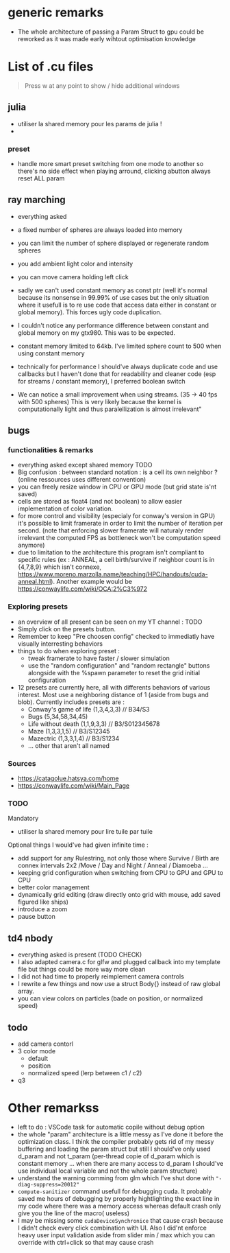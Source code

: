 # generic remarks

- The whole architecture of passing a Param Struct to gpu could be reworked as it was made early wihtout optimisation knowledge


# List of .cu files

> Press w at any point to show / hide additional windows

## julia

- utiliser la shared memory pour les params de julia !
-

### preset

- handle more smart preset switching from one mode to another so there's no side effect when playing arround, clicking abutton always reset ALL param


## ray marching

- everything asked
- a fixed number of spheres are always loaded into memory
- you can limit the number of sphere displayed or regenerate random spheres
- you add ambient light color and intensity
- you can move camera holding left click

- sadly we can't used constant memory as const ptr (well it's normal because its nonsense in 99.99% of use cases but the only situation where it usefull is to re use code that access data either in constant or global memory). This forces ugly code duplication.
- I couldn't notice any performance difference between constant and global memory  on my gtx980. This was to be expected.
- constant memory limited to 64kb. I've limited sphere count to 500 when using constant memory
- technically for performance I should've always duplicate code and use callbacks but I haven't done that for readability and cleaner code (esp for streams / constant memory), I preferred boolean switch
- We can notice a small improvement when using streams. (35 -> 40 fps with 500 spheres) This is very likely because the kernel is computationally light and thus paralellization is almost irrelevant"


## bugs 

### functionalities & remarks

- everything asked except shared memory TODO
- Big confusion : between standard notation : is a cell its own neighbor ? (online ressources uses different convention)
- you can freely resize window in CPU or GPU mode (but grid state is'nt saved)
- cells are stored as float4 (and not boolean) to allow easier implementation of color variation.
- for more control and visibility (especialy for conway's version in GPU) it's possible to limit framerate in order to limit the number of iteration per second. (note that enforcing slower framerate will naturaly render irrelevant the computed FPS as bottleneck won't be computation speed anymore)
- due to limitation to the architecture this program isn't compliant to specific rules (ex : ANNEAL, a cell birth/survive if neighbor count is in {4,7,8,9} which isn't connexe, https://www.moreno.marzolla.name/teaching/HPC/handouts/cuda-anneal.html). Another example would be https://conwaylife.com/wiki/OCA:2%C3%972

### Exploring presets

- an overview of all present can be seen on my YT channel : TODO
- Simply click on the presets button. 
- Remember to keep "Pre choosen config" checked to immediatly have visually interresting behaviors
- things to do when exploring preset :
    - tweak framerate to have faster / slower simulation
    - use the "random configuration" and "random rectangle" buttons alongside with the %spawn parameter to reset the grid initial configuration
- 12 presets are currently here, all with differents behaviors of various interest. Most use a neighboring distance of 1 (aside from bugs and blob). Currently includes presets are :
    - Conway's game of life (1,3,4,3,3)  // B34/S3
    - Bugs (5,34,58,34,45)
    - Life without death (1,1,9,3,3) // B3/S012345678
    - Maze (1,3,3,1,5) // B3/S12345
    - Mazectric (1,3,3,1,4) // B3/S1234
    - ... other that aren't all named

### Sources 

- https://catagolue.hatsya.com/home 
- https://conwaylife.com/wiki/Main_Page


### TODO

Mandatory
- utiliser la shared memory pour lire tuile par tuile

Optional things I would've had given infinite time :
- add support for any Rulestring, not only those where Survive / Birth are connex intervals 2x2 /Move / Day and Night / Anneal / Diamoeba ...
- keeping grid configuration when switching from CPU to GPU and GPU to CPU
- better color management
- dynamically grid editing (draw directly onto grid with mouse, add saved figured like ships)
- introduce a zoom
- pause button


## td4 nbody

- everything asked is present (TODO CHECK)
- I also adapted camera.c for glfw and plugged callback into my template file but things could be more way more clean
- I did not had time to properly reimplement camera controls
- I rewrite a few things and now use a struct Body{} instead of raw global array.
- you can view colors on particles (bade on position, or normalized speed)

## todo


- add camera contorl
- 3 color mode
    - default
    - position
    - normalized speed (lerp between c1 / c2)
- q3


# Other remarkss

- left to do : VSCode task for automatic copile without debug option
- the whole "param" architecture is a little messy as I've done it before the optimization class. I think the compiler probably gets rid of my messy buffering and loading the param struct but still I should've only used d_param and not t_param (per-thread copie of d_param which is constant memory ... when there are many access to d_param I should've use individual local variable and not the whole param structure)
- understand the warning comming from glm which I've shut done with `"-diag-suppress=20012"`
- `compute-sanitizer` command usefull for debugging cuda. It probably saved me hours of debugging by properly hightlighting the exact line in my code where there was a memory access whereas default crash only give you the line of the macro( useless)
- I may be missing some `cudaDeviceSynchronice` that cause crash because I didn't check every click combination with UI. Also I did'nt enforce heavy user input validation aside from slider min / max which you can override with ctrl+click so that may cause crash